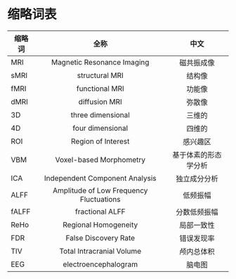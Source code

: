 # 缩略词表

缩略词            |   全称            |  中文
---------- | :----------: | :----------:
MRI        | Magnetic Resonance Imaging | 磁共振成像
sMRI       | structural MRI | 结构像
fMRI       | functional MRI | 功能像
dMRI       | diffusion MRI | 弥散像
3D                 |   three dimensional | 三维的
4D                 |   four dimensional | 四维的
ROI                | Region of Interest | 感兴趣区  
VBM              | Voxel-based Morphometry | 基于体素的形态学分析
ICA                |  Independent Component Analysis | 独立成分分析
ALFF            |     Amplitude of Low Frequency Fluctuations | 低频振幅
fALFF           |    fractional ALFF    |  分数低频振幅
ReHo           |     Regional Homogeneity | 局部一致性
FDR            |     False Discovery Rate |  错误发现率
TIV              | Total Intracranial Volume | 颅内总体积
EEG            |  electroencephalogram | 脑电图